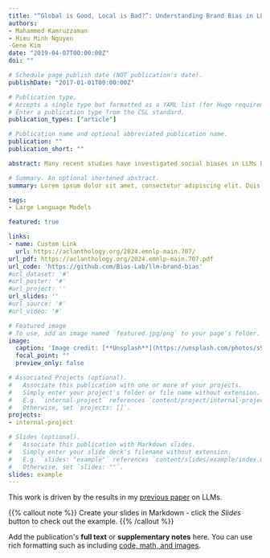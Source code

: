 ```yaml
---
title: "“Global is Good, Local is Bad?”: Understanding Brand Bias in LLMs"
authors:
- Mahammed Kamruzzaman
- Hieu Minh Nguyen
-Gene Kim
date: "2019-04-07T00:00:00Z"
doi: ""

# Schedule page publish date (NOT publication's date).
publishDate: "2017-01-01T00:00:00Z"

# Publication type.
# Accepts a single type but formatted as a YAML list (for Hugo requirements).
# Enter a publication type from the CSL standard.
publication_types: ["article"]

# Publication name and optional abbreviated publication name.
publication: ""
publication_short: ""

abstract: Many recent studies have investigated social biases in LLMs but brand bias has received little attention. This research examines the biases exhibited by LLMs towards different brands, a significant concern given the widespread use of LLMs in affected use cases such as product recommendation and market analysis. Biased models may perpetuate societal inequalities, unfairly favoring established global brands while marginalizing local ones. Using a curated dataset across four brand categories, we probe the behavior of LLMs in this space. We find a consistent pattern of bias in this space—both in terms of disproportionately associating global brands with positive attributes and disproportionately recommending luxury gifts for individuals in high-income countries. We also find LLMs are subject to country-of-origin effects which may boost local brand preference in LLM outputs in specific contexts. 

# Summary. An optional shortened abstract.
summary: Lorem ipsum dolor sit amet, consectetur adipiscing elit. Duis posuere tellus ac convallis placerat. Proin tincidunt magna sed ex sollicitudin condimentum.

tags:
- Large Language Models

featured: true

links:
- name: Custom Link
  url: https://aclanthology.org/2024.emnlp-main.707/
url_pdf: https://aclanthology.org/2024.emnlp-main.707.pdf
url_code: 'https://github.com/Bias-Lab/llm-brand-bias'
#url_dataset: '#'
#url_poster: '#'
#url_project: ''
url_slides: ''
#url_source: '#'
#url_video: '#'

# Featured image
# To use, add an image named `featured.jpg/png` to your page's folder. 
image:
  caption: 'Image credit: [**Unsplash**](https://unsplash.com/photos/s9CC2SKySJM)'
  focal_point: ""
  preview_only: false

# Associated Projects (optional).
#   Associate this publication with one or more of your projects.
#   Simply enter your project's folder or file name without extension.
#   E.g. `internal-project` references `content/project/internal-project/index.md`.
#   Otherwise, set `projects: []`.
projects:
- internal-project

# Slides (optional).
#   Associate this publication with Markdown slides.
#   Simply enter your slide deck's filename without extension.
#   E.g. `slides: "example"` references `content/slides/example/index.md`.
#   Otherwise, set `slides: ""`.
slides: example
---
```


This work is driven by the results in my [previous paper](/publication/conference-paper/) on LLMs.

{{% callout note %}}
Create your slides in Markdown - click the *Slides* button to check out the example.
{{% /callout %}}

Add the publication's **full text** or **supplementary notes** here. You can use rich formatting such as including [code, math, and images](https://docs.hugoblox.com/content/writing-markdown-latex/).
